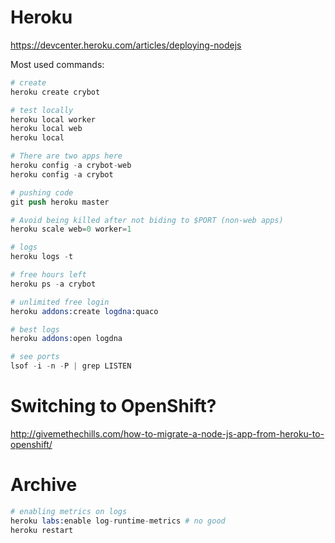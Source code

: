 # Heroku

https://devcenter.heroku.com/articles/deploying-nodejs

Most used commands:

```s
# create
heroku create crybot

# test locally
heroku local worker
heroku local web
heroku local

# There are two apps here
heroku config -a crybot-web
heroku config -a crybot

# pushing code
git push heroku master

# Avoid being killed after not biding to $PORT (non-web apps)
heroku scale web=0 worker=1

# logs
heroku logs -t

# free hours left
heroku ps -a crybot

# unlimited free login
heroku addons:create logdna:quaco

# best logs
heroku addons:open logdna

# see ports
lsof -i -n -P | grep LISTEN
```

# Switching to OpenShift?

http://givemethechills.com/how-to-migrate-a-node-js-app-from-heroku-to-openshift/


# Archive

```s
# enabling metrics on logs
heroku labs:enable log-runtime-metrics # no good
heroku restart
```

